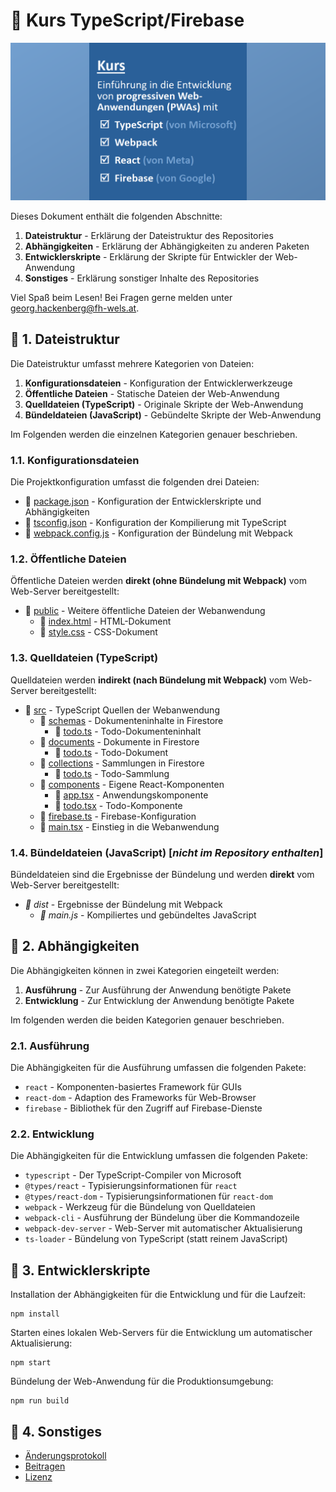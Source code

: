 # 📖 Kurs TypeScript/Firebase

![](./doc/social.png)

Dieses Dokument enthält die folgenden Abschnitte:

1. **Dateistruktur** - Erklärung der Dateistruktur des Repositories
1. **Abhängigkeiten** - Erklärung der Abhängigkeiten zu anderen Paketen
1. **Entwicklerskripte** - Erklärung der Skripte für Entwickler der Web-Anwendung
1. **Sonstiges** - Erklärung sonstiger Inhalte des Repositories

Viel Spaß beim Lesen! Bei Fragen gerne melden unter georg.hackenberg@fh-wels.at.

## 📑 1. Dateistruktur

Die Dateistruktur umfasst mehrere Kategorien von Dateien:

1. **Konfigurationsdateien** - Konfiguration der Entwicklerwerkzeuge
1. **Öffentliche Dateien** - Statische Dateien der Web-Anwendung
1. **Quelldateien (TypeScript)** - Originale Skripte der Web-Anwendung
1. **Bündeldateien (JavaScript)** - Gebündelte Skripte der Web-Anwendung

Im Folgenden werden die einzelnen Kategorien genauer beschrieben.

### 1.1. Konfigurationsdateien

Die Projektkonfiguration umfasst die folgenden drei Dateien:

* 📄 [package.json](./package.json) - Konfiguration der Entwicklerskripte und Abhängigkeiten
* 📄 [tsconfig.json](./tsconfig.json) - Konfiguration der Kompilierung mit TypeScript
* 📄 [webpack.config.js](./webpack.config.js) - Konfiguration der Bündelung mit Webpack

### 1.2. Öffentliche Dateien

Öffentliche Dateien werden **direkt (ohne Bündelung mit Webpack)** vom Web-Server bereitgestellt:

* 📂 [public](./public/) - Weitere öffentliche Dateien der Webanwendung
    * 📄 [index.html](./public/index.html) - HTML-Dokument
    * 📄 [style.css](./public/style.css) - CSS-Dokument

### 1.3. Quelldateien (TypeScript)

Quelldateien werden **indirekt (nach Bündelung mit Webpack)** vom Web-Server bereitgestellt:

* 📂 [src](./src/) - TypeScript Quellen der Webanwendung
    * 📂 [schemas](./src/schemas/) - Dokumenteninhalte in Firestore
        * 📄 [todo.ts](./src/schemas/todo.ts) - Todo-Dokumenteninhalt
    * 📂 [documents](./src/documents/) - Dokumente in Firestore
        * 📄 [todo.ts](./src/documents/todo.ts) - Todo-Dokument
    * 📂 [collections](./src/collections/) - Sammlungen in Firestore
        * 📄 [todo.ts](./src/collections/todo.ts) - Todo-Sammlung
    * 📂 [components](./src/components/) - Eigene React-Komponenten
        * 📄 [app.tsx](./src/components/app.tsx) - Anwendungskomponente
        * 📄 [todo.tsx](./src/components/todo.tsx) - Todo-Komponente
    * 📄 [firebase.ts](./src/firebase.ts) - Firebase-Konfiguration
    * 📄 [main.tsx](./src/main.tsx) - Einstieg in die Webanwendung

### 1.4. Bündeldateien (JavaScript) [*nicht im Repository enthalten*]

Bündeldateien sind die Ergebnisse der Bündelung und werden **direkt** vom Web-Server bereitgestellt:

*  *📂 dist* - Ergebnisse der Bündelung mit Webpack
    * *📄 main.js* - Kompiliertes und gebündeltes JavaScript

## 📑 2. Abhängigkeiten

Die Abhängigkeiten können in zwei Kategorien eingeteilt werden:

1. **Ausführung** - Zur Ausführung der Anwendung benötigte Pakete
1. **Entwicklung** - Zur Entwicklung der Anwendung benötigte Pakete

Im folgenden werden die beiden Kategorien genauer beschrieben.

### 2.1. Ausführung

Die Abhängigkeiten für die Ausführung umfassen die folgenden Pakete:

* `react` - Komponenten-basiertes Framework für GUIs
* `react-dom` - Adaption des Frameworks für Web-Browser
* `firebase` - Bibliothek für den Zugriff auf Firebase-Dienste

### 2.2. Entwicklung

Die Abhängigkeiten für die Entwicklung umfassen die folgenden Pakete:

* `typescript` - Der TypeScript-Compiler von Microsoft
* `@types/react` - Typisierungsinformationen für `react`
* `@types/react-dom` - Typisierungsinformationen für `react-dom`
* `webpack` - Werkzeug für die Bündelung von Quelldateien
* `webpack-cli` - Ausführung der Bündelung über die Kommandozeile
* `webpack-dev-server` - Web-Server mit automatischer Aktualisierung
* `ts-loader` - Bündelung von TypeScript (statt reinem JavaScript)

## 📑 3. Entwicklerskripte

Installation der Abhängigkeiten für die Entwicklung und für die Laufzeit:

```
npm install
```

Starten eines lokalen Web-Servers für die Entwicklung um automatischer Aktualisierung:

```
npm start
```

Bündelung der Web-Anwendung für die Produktionsumgebung:

```
npm run build
```

## 📑 4. Sonstiges

* [Änderungsprotokoll](./CHANGELOG.md)
* [Beitragen](./CONTRIBUTING.md)
* [Lizenz](./LICENSE.md)